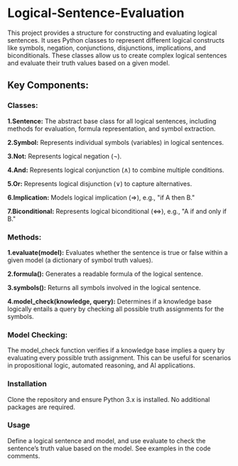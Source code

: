 # Logical-Sentence-Evaluation
This project provides a structure for constructing and evaluating logical sentences. It uses Python classes to represent different logical constructs like symbols, negation, conjunctions, disjunctions, implications, and biconditionals. These classes allow us to create complex logical sentences and evaluate their truth values based on a given model.

## **Key Components:**

### **Classes:**

**1.Sentence:** The abstract base class for all logical sentences, including methods for evaluation, formula representation, and symbol extraction.

**2.Symbol:** Represents individual symbols (variables) in logical sentences.

**3.Not:** Represents logical negation (¬).

**4.And:** Represents logical conjunction (∧) to combine multiple conditions.

**5.Or:** Represents logical disjunction (∨) to capture alternatives.

**6.Implication:** Models logical implication (=>), e.g., "if A then B."

**7.Biconditional:** Represents logical biconditional (<=>), e.g., "A if and only if B."


### **Methods:**

**1.evaluate(model):** Evaluates whether the sentence is true or false within a given model (a dictionary of symbol truth values).

**2.formula():** Generates a readable formula of the logical sentence.

**3.symbols():** Returns all symbols involved in the logical sentence.

**4.model_check(knowledge, query):** Determines if a knowledge base logically entails a query by checking all possible truth assignments for the symbols.

### **Model Checking:**

The model_check function verifies if a knowledge base implies a query by evaluating every possible truth assignment. This can be useful for scenarios in propositional logic, automated reasoning, and AI applications.

### **Installation**

Clone the repository and ensure Python 3.x is installed. No additional packages are required.

### **Usage**

Define a logical sentence and model, and use evaluate to check the sentence’s truth value based on the model. See examples in the code comments.
